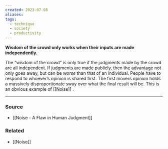 ```yaml
---
created: 2023-07-08
aliases: 
tags:
  - technique
  - society
  - productivity
---
```

**Wisdom of the crowd only works when their inputs are made independently.**

The “wisdom of the crowd” is only true if the judgments made by the crowd are all independent. If judgments are made publicly, then the advantage not only goes away, but can be *worse* than that of an individual. People have to respond to whoever’s opinion is shared first. The first movers opinion holds a massively disproportionate sway over what the final result will be. This is an obvious example of [[Noise]] .

****
### Source
- [[Noise - A Flaw in Human Judgment]]

### Related
- [[Noise]]